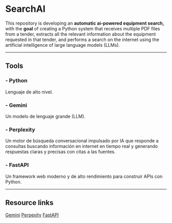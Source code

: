 # SearchAI

This repository is developing an **automatic ai-powered equipment search,** with the **goal** of creating a Python system that receives multiple PDF files from a tender, extracts all the relevant information about the equipment requested in that tender, and performs a search on the internet using the artificial intelligence of large language models (LLMs).

------------

## Tools

### - Python

Lenguaje de alto nivel.

### - Gemini

Un modelo de lenguaje grande (LLM).

### - Perplexity

Un motor de búsqueda conversacional impulsado por IA que responde a consultas buscando información en internet en tiempo real y generando respuestas claras y precisas con citas a las fuentes.

### - FastAPI

Un framework web moderno y de alto rendimiento para construir APIs con Python. 

------------

## Resource links

[Gemini](https://ai.google.dev/gemini-api/docs/document-processing)
[Perpexity](https://docs.perplexity.ai/getting-started/overview)
[FastAPI](https://fastapi.tiangolo.com/tutorial/request-files/)

